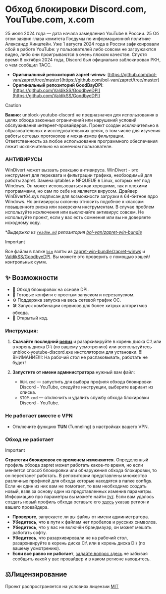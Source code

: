 # Обход блокировки Discord.com, YouTube.com, x.com

25 июля 2024 года — дата начала замедления YouTube в России. 25 Об этом заявил глава комитета Госдумы по информационной политике Александр Хинштейн. Уже 1 августа 2024 года в России зафиксировали сбой в работе YouTube: у пользователей либо совсем не загружаются видео, либо они проигрываются в очень плохом качестве. Спустя время 8 октября 2024 года, Discord был официально заблокирован РКН, о чем сообщил ТАСС.

- **Оригинальный репозиторий zapret-winws**: [https://github.com/bol-van/zapret/tree/master](https://github.com/bol-van/zapret/tree/master)
- **Оригинальный репозиторий GoodBayDPI**: [https://github.com/ValdikSS/GoodbyeDPI](https://github.com/ValdikSS/GoodbyeDPI)

> [!CAUTION]
> **Важно:** unblock-youtube-discord не предназначен для использования в целях обхода законных ограничений или нарушений условий обслуживания интернет-провайдеров. Проект создан исключительно в образовательных и исследовательских целях, в том числе для изучения работы сетевых протоколов и механизмов фильтрации. Ответственность за любое использование программного обеспечения лежит исключительно на конечном пользователе.
>
> ### АНТИВИРУСЫ
> WinDivert может вызвать реакцию антивируса.
> WinDivert - это инструмент для перехвата и фильтрации трафика, необходимый для работы zapret.
> Замена iptables и NFQUEUE в Linux, которых нет под Windows.
> Он может использоваться как хорошими, так и плохими программами, но сам по себе не является вирусом.
> Драйвер WinDivert64.sys подписан для возможности загрузки в 64-битное ядро Windows.
> Но антивирусы склонны относить подобное к классам повышенного риска или хакерским инструментам.
> В случае проблем используйте исключения или выключайте антивирус совсем.
> Не используйте проект, если у вас есть сомнения или вы не доверяете исходному коду.
>
> **Выдержка из [`readme.md`](https://github.com/bol-van/zapret-win-bundle/blob/master/readme.md#%D0%B0%D0%BD%D1%82%D0%B8%D0%B2%D0%B8%D1%80%D1%83%D1%81%D1%8B) репозитория [bol-van/zapret-win-bundle](https://github.com/bol-van/zapret-win-bundle)*

> [!IMPORTANT]
> Все файлы в папке [`bin`](./bin) взяты из [zapret-win-bundle/zapret-winws](https://github.com/bol-van/zapret-win-bundle/tree/master/zapret-winws) и [ValdikSS/GoodbyeDPI](https://github.com/ValdikSS/GoodbyeDPI?ysclid=mbb3gxj462759739136). Вы можете это проверить с помощью хэшей/контрольных сумм.

## ✨ Возможности

- 🚀 Обход блокировок на основе DPI.
- 🔧 Готовые конфиги с простым запуском и перезапуском.
- ⚙️ Поддержка запуска на весь сетевой трафик ОС.
- 🛠 Запуск комбинации сервисов для более хитрых алгоритмов обхода.
- 📂 Открытый код.

### Инструкция:

1. **Скачайте последний [релиз](https://github.com/MagilaWEB/unblock-youtube-discord/releases)** и разархивируйте в корень диска C:\ или в корень диска D:\ (по вашему усмотрению) или воспользуйтесь unblock-youtube-discord.exe инстолятором для установки. !!!ВНИМАНИЕ!!!: На рабочий стол не распаковывать, работать не будет!

2. **Запустите от имени администратора** нужный вам файл:
   - `RUN.cmd` — запустить для выбора профиля обхода блокировки Discord - YouTube, следуйте инструкции, выберите вариант из списка.
   - `STOP.cmd` — отключить и удалить службу обхода блокировки Discord - YouTube.

### Не работает вместе с VPN

- Отключите функцию **TUN** (Tunneling) в настройках вашего VPN.

### Обход не работает

> [!IMPORTANT]
> **Стратегии блокировок со временем изменяются.**
> Определенный профиль обхода zapret может работать какое-то время, но если меняется способ блокировки или обнаружения обхода блокировки, то он перестанет работать.
> В репозитории представлены множество различных профилей для обхода которые находятся в папке configs. Если ни один из них вам не помогает, то вам необходимо создать новый, взяв за основу один из представленных изменив параметры.
> Информацию про параметры вы можете найти [тут](https://github.com/bol-van/zapret/blob/master/docs/readme.md#nfqws).
> Если вам удалось создать новый профиль обхода оставьте его [здесь](https://github.com/MagilaWEB/unblock-youtube-discord/issues) указав регион и вашего провайдера.

- **Проверьте**, запускаете ли вы файлы от имени администратора.
- **Убедитесь**, что в пути к файлам нет пробелов и русских символов.
- **Убедитесь**, что у вас не включён брандмауэр, он может мешать работать софту.
- **Убедитесь**, что разархивировали не на рабочий стол, разархивируйте в корень диска C:\ или в корень диска D:\ (по вашему усмотрению).
- **Если всё равно не работает**, [задайте вопрос здесь](https://github.com/MagilaWEB/unblock-youtube-discord/issues) не забывая сообщить какой у вас провайдер и в каком регионе находитесь.

## ⚖️Лицензирование

Проект распространяется на условиях лицензии [MIT](https://github.com/MagilaWEB/unblock-youtube-discord?tab=License-1-ov-file)
